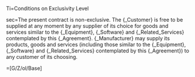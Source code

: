Ti=Conditions on Exclusivity Level

sec=The present contract is non-exclusive. The {_Customer} is free to be supplied at any moment by any supplier of its choice for goods and services similar to the {_Equipment}, {_Software} and {_Related_Services} contemplated by this {_Agreement}.  {_Manufacturer} may supply its products, goods and services (including those similar to the {_Equipment}, {_Software} and {_Related_Services} contemplated by this {_Agreement}) to any customer of its choosing.

=[G/Z/ol/Base]

